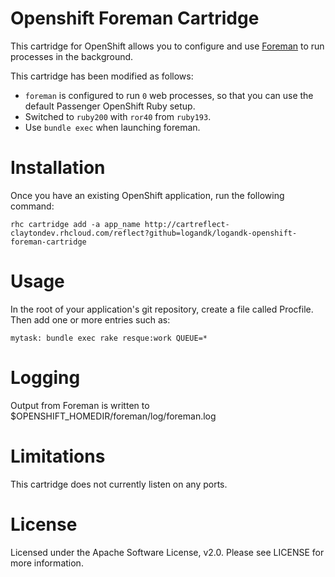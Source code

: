 # Openshift Foreman Cartridge

This cartridge for OpenShift allows you to configure and use [Foreman](https://github.com/ddollar/foreman) to run processes in the background.

This cartridge has been modified as follows:

* `foreman` is configured to run `0` web processes, so that you can use the default Passenger OpenShift Ruby setup.
* Switched to `ruby200` with `ror40` from `ruby193`.
* Use `bundle exec` when launching foreman.

# Installation
Once you have an existing OpenShift application, run the following command:

    rhc cartridge add -a app_name http://cartreflect-claytondev.rhcloud.com/reflect?github=logandk/logandk-openshift-foreman-cartridge

# Usage
In the root of your application's git repository, create a file called Procfile. Then add one or more entries such as:

    mytask: bundle exec rake resque:work QUEUE=*

# Logging
Output from Foreman is written to $OPENSHIFT_HOMEDIR/foreman/log/foreman.log

# Limitations
This cartridge does not currently listen on any ports.

# License
Licensed under the Apache Software License, v2.0. Please see LICENSE for more information.

